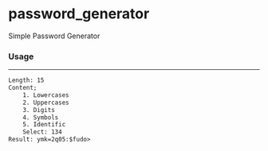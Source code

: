 # password_generator
Simple Password Generator

### Usage
---
```txt
Length: 15
Content;
    1. Lowercases
    2. Uppercases
    3. Digits
    4. Symbols
    5. Identific
    Select: 134
Result: ymk=2q05:$fudo>
```
